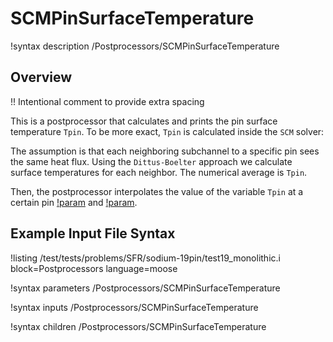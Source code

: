 # SCMPinSurfaceTemperature

!syntax description /Postprocessors/SCMPinSurfaceTemperature

## Overview

!! Intentional comment to provide extra spacing

This is a postprocessor that calculates and prints the pin surface temperature `Tpin`.
To be more exact, `Tpin` is calculated inside the `SCM` solver:

The assumption is that each neighboring subchannel to a specific pin sees the same heat flux.
Using the `Dittus-Boelter` approach we calculate surface temperatures for each neighbor. The numerical
average is `Tpin`.

Then, the postprocessor interpolates the value of the variable `Tpin` at a certain pin [!param](/Postprocessors/SCMPinSurfaceTemperature/index) and [!param](/Postprocessors/SCMPinSurfaceTemperature/height).

## Example Input File Syntax

!listing /test/tests/problems/SFR/sodium-19pin/test19_monolithic.i block=Postprocessors language=moose

!syntax parameters /Postprocessors/SCMPinSurfaceTemperature

!syntax inputs /Postprocessors/SCMPinSurfaceTemperature

!syntax children /Postprocessors/SCMPinSurfaceTemperature
